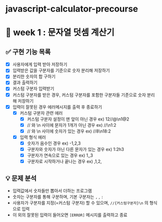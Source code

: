 # javascript-calculator-precourse

# **🤜 week 1 : 문자열 덧셈 계산기**

## ✅ 구현 기능 목록

- [x] 사용자에게 입력 받아 저장하기
- [x] 입력받은 값을 구분자를 기준으로 숫자 분리해 저장하기
- [x] 분리한 숫자의 합 구하기
- [x] 결과 출력하기
- [x] 커스텀 구분자 입력받기
- [x] 커스텀 구분자를 받은 경우, 커스텀 구분자를 포함한 구분자들 기준으로 숫자 분리해 저장하기
- [x] 입력이 잘못된 경우 에러메시지를 출력 후 종료하기
  - [x] 커스텀 구분자 관련 에러
    - [x] 커스텀 구분자 설정이 맨 앞이 아닌 경우 ex) 12//@\n1@2
    - [x] // 와 \n 사이에 문자가 1개가 아닌 경우 ex) //\n1:2
    - [x] // 와 \n 사이에 숫자가 있는 경우 ex) //8\n18:2
  - [x] 입력 형식 에러
    - [x] 숫자가 음수인 경우 ex) -1,2,3
    - [x] 구분자와 숫자가 아닌 다른 문자가 있는 경우 ex) 1:2h3
    - [x] 구분자가 연속으로 있는 경우 ex) 1,,3
    - [x] 구분자로 시작하거나 끝나는 경우 ex) ,1,2,

## 💡 문제 분석

- 입력값에서 숫자들만 뽑아서 더하는 프로그램
- 숫자는 구분자를 통해 구분하며, 기본 구분자는 `,` , `:`
- 사용자가 구분자를 지정(=커스텀 구분자) 할 수 있으며, `//{커스텀구분자}\n` 의 형식으로 입력
- 이 외의 잘못된 입력이 들어오면 `[ERROR]` 메시지를 출력하고 종료
